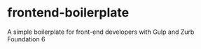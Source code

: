 # frontend-boilerplate
A simple boilerplate for front-end developers with Gulp and Zurb Foundation 6
